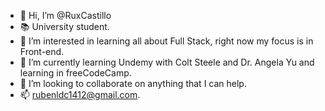 - 👋 Hi, I’m @RuxCastillo
- 📚 University student.
- 👀 I’m interested in learning all about Full Stack, right now my focus is in Front-end.
- 🌱 I’m currently learning Undemy with Colt Steele and Dr. Angela Yu and learning in freeCodeCamp.
- 💞️ I’m looking to collaborate on anything that I can help.
- 📫 rubenldc1412@gmail.com.


<!---
RuxCastillo/RuxCastillo is a ✨ special ✨ repository because its `README.md` (this file) appears on your GitHub profile.
You can click the Preview link to take a look at your changes.
--->
